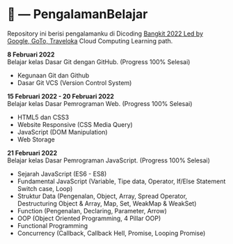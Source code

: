 # :hugs: — PengalamanBelajar
Repository ini berisi pengalamanku di Dicoding [Bangkit 2022 Led by Google, GoTo, Traveloka](https://grow.google/intl/id_id/bangkit/) Cloud Computing Learning path.

**8 Februari 2022** <br>
Belajar kelas Dasar Git dengan GitHub. (Progress 100% Selesai)
  - Kegunaan Git dan Github
  - Dasar Git VCS (Version Control System)

**15 Februari 2022 - 20 Februari 2022** <br>
Belajar kelas Dasar Pemrograman Web. (Progress 100% Selesai)
  - HTML5 dan CSS3
  - Website Responsive (CSS Media Query)
  - JavaScript (DOM Manipulation)
  - Web Storage

**21 Februari 2022** <br>
Belajar kelas Dasar Pemrograman JavaScript. (Progress 100% Selesai)
  - Sejarah JavaScript (ES6 - ES8)
  - Fundamental JavaScript (Variable, Tipe data, Operator, If/Else Statement Switch case, Loop)
  - Struktur Data (Pengenalan, Object, Array, Spread Operator, Destructuring Object & Array, Map, Set, WeakMap & WeakSet)
  - Function (Pengenalan, Declaring, Parameter, Arrow)
  - OOP (Object Oriented Programming, 4 Pillar OOP)
  - Functional Programming
  - Concurrency (Callback, Callback Hell, Promise, Looping Promise)
